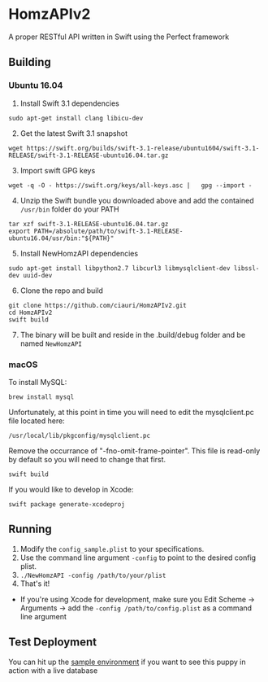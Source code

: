 # HomzAPIv2
A proper RESTful API written in Swift using the Perfect framework

## Building


### Ubuntu 16.04

1. Install Swift 3.1 dependencies

`sudo apt-get install clang libicu-dev`


2. Get the latest Swift 3.1 snapshot

`wget https://swift.org/builds/swift-3.1-release/ubuntu1604/swift-3.1-RELEASE/swift-3.1-RELEASE-ubuntu16.04.tar.gz`

3. Import swift GPG keys

`wget -q -O - https://swift.org/keys/all-keys.asc |   gpg --import -`

4. Unzip the Swift bundle you downloaded above and add the contained `/usr/bin` folder do your PATH

```
tar xzf swift-3.1-RELEASE-ubuntu16.04.tar.gz
export PATH=/absolute/path/to/swift-3.1-RELEASE-ubuntu16.04/usr/bin:"${PATH}"
```

5. Install NewHomzAPI dependencies

`sudo apt-get install libpython2.7 libcurl3 libmysqlclient-dev libssl-dev uuid-dev`

6. Clone the repo and build

```
git clone https://github.com/ciauri/HomzAPIv2.git
cd HomzAPIv2
swift build
```

7. The binary will be built and reside in the .build/debug folder and be named `NewHomzAPI`




### macOS

To install MySQL:

```
brew install mysql
```

Unfortunately, at this point in time you will need to edit the mysqlclient.pc file located here:

```
/usr/local/lib/pkgconfig/mysqlclient.pc
```

Remove the occurrance of "-fno-omit-frame-pointer". This file is read-only by default so you will need to change that first.

`swift build`

If you would like to develop in Xcode:

`swift package generate-xcodeproj`

## Running
1. Modify the `config_sample.plist` to your specifications.
2. Use the command line argument `-config` to point to the desired config plist.
3. `./NewHomzAPI -config /path/to/your/plist`
4. That's it!

- If you're using Xcode for development, make sure you Edit Scheme -> Arguments -> add the `-config /path/to/config.plist` as a command line argument

## Test Deployment
You can hit up the [sample environment](http://api.newhomz.com:8181/v1/listings/featured) if you want to see this puppy in action with a live database
